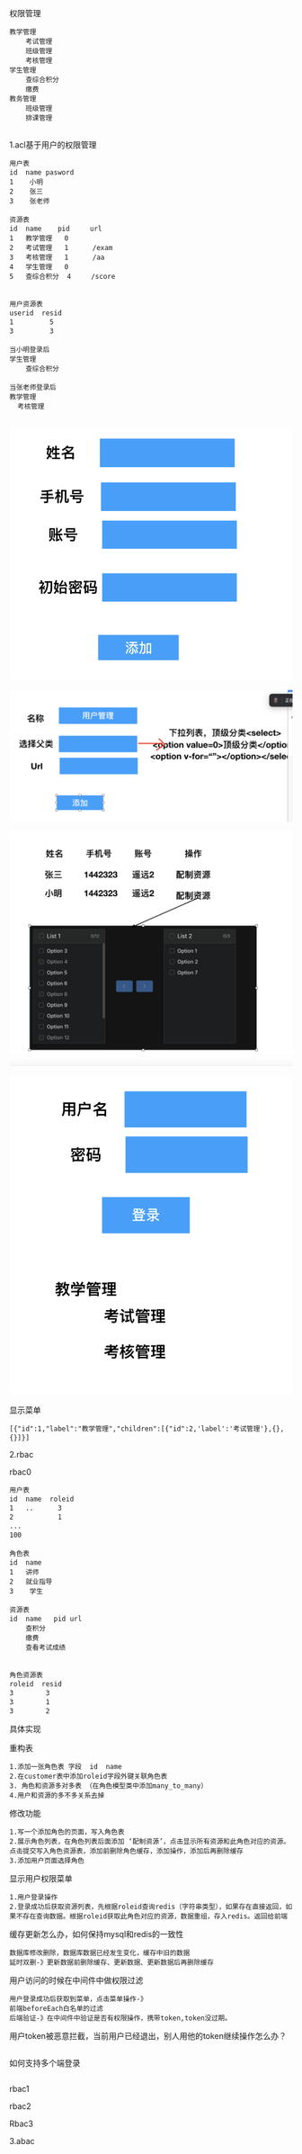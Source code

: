 权限管理

~~~
教学管理
    考试管理
    班级管理
    考核管理
学生管理
    查综合积分
    缴费
教务管理
    班级管理
    排课管理
    
~~~

1.acl基于用户的权限管理

~~~
用户表
id  name pasword
1    小明
2    张三
3    张老师

资源表
id  name    pid     url
1   教学管理   0
2   考试管理   1      /exam
3   考核管理   1      /aa
4   学生管理   0
5   查综合积分  4     /score


用户资源表
userid  resid
1         5
3         3

当小明登录后
学生管理 
    查综合积分
    
当张老师登录后
教学管理
  考核管理
  
~~~

![image-20241015090705949](Images/image-20241015090705949.png)

![image-20241015091028215](Images/image-20241015091028215.png)

![image-20241015091701045](Images/image-20241015091701045.png)

![image-20241015092911420](Images/image-20241015092911420.png)

显示菜单

~~~
[{"id":1,"label":"教学管理","children":[{"id":2,'label':'考试管理'},{},{}]}]

~~~

2.rbac

  rbac0

~~~
用户表
id  name  roleid
1   ..      3
2           1
...
100

角色表
id  name
1   讲师
2   就业指导
3    学生

资源表
id  name   pid url
    查积分
    缴费
    查看考试成绩
    

角色资源表
roleid  resid
3        3
3        1
3        2

~~~

具体实现

重构表

~~~
1.添加一张角色表 字段  id  name
2.在customer表中添加roleid字段外键关联角色表
3. 角色和资源多对多表 （在角色模型类中添加many_to_many）
4.用户和资源的多不多关系去掉

~~~

修改功能

~~~
1.写一个添加角色的页面，写入角色表
2.展示角色列表，在角色列表后面添加 ‘配制资源’，点击显示所有资源和此角色对应的资源。点击提交写入角色资源表，添加前删除角色缓存，添加操作，添加后再删除缓存
3.添加用户页面选择角色
~~~

显示用户权限菜单

~~~
1.用户登录操作
2.登录成功后获取资源列表，先根据roleid查询redis（字符串类型），如果存在直接返回，如果不存在查询数据。根据roleid获取此角色对应的资源，数据重组，存入redis。返回给前端
~~~

缓存更新怎么办，如何保持mysql和redis的一致性

~~~
数据库修改删除，数据库数据已经发生变化，缓存中旧的数据
延时双删-》更新数据前删除缓存、更新数据、更新数据后再删除缓存
~~~

用户访问的时候在中间件中做权限过滤

~~~
用户登录成功后获取到菜单，点击菜单操作-》
前端beforeEach白名单的过滤
后端验证-》在中间件中验证是否有权限操作，携带token,token没过期。

~~~

用户token被恶意拦截，当前用户已经退出，别人用他的token继续操作怎么办？

~~~

~~~

如何支持多个端登录

~~~

~~~

rbac1

rbac2

Rbac3

3.abac


